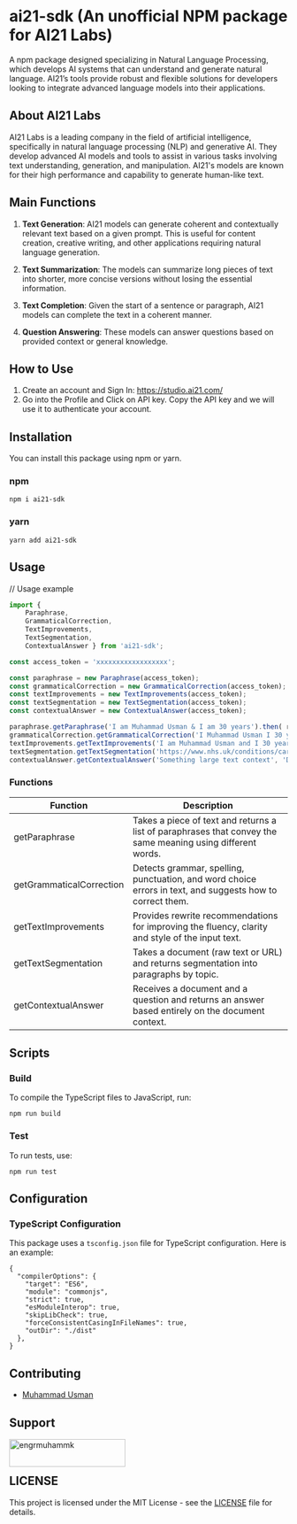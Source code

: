 # ai21-sdk (An unofficial NPM package for AI21 Labs)
A npm package designed specializing in Natural Language Processing, which develops AI systems that can understand and generate natural language. AI21’s tools provide robust and flexible solutions for developers looking to integrate advanced language models into their applications.

## About AI21 Labs
AI21 Labs is a leading company in the field of artificial intelligence, specifically in natural language processing (NLP) and generative AI. They develop advanced AI models and tools to assist in various tasks involving text understanding, generation, and manipulation. AI21's models are known for their high performance and capability to generate human-like text.

## Main Functions
1. **Text Generation**: 
AI21 models can generate coherent and contextually relevant text based on a given prompt. This is useful for content creation, creative writing, and other applications requiring natural language generation.

2. **Text Summarization**: The models can summarize long pieces of text into shorter, more concise versions without losing the essential information.

3. **Text Completion**: Given the start of a sentence or paragraph, AI21 models can complete the text in a coherent manner.

4. **Question Answering**: These models can answer questions based on provided context or general knowledge.

## How to Use
1. Create an account and Sign In: https://studio.ai21.com/
2. Go into the Profile and Click on API key. Copy the API key and we will use it to authenticate your account.

## Installation

You can install this package using npm or yarn.

### npm

```npm i ai21-sdk```

### yarn

```yarn add ai21-sdk```

## Usage

// Usage example

```typescript
import { 
    Paraphrase, 
    GrammaticalCorrection, 
    TextImprovements,
    TextSegmentation,
    ContextualAnswer } from 'ai21-sdk';

const access_token = 'xxxxxxxxxxxxxxxxxx';

const paraphrase = new Paraphrase(access_token);
const grammaticalCorrection = new GrammaticalCorrection(access_token);
const textImprovements = new TextImprovements(access_token);
const textSegmentation = new TextSegmentation(access_token);
const contextualAnswer = new ContextualAnswer(access_token);

paraphrase.getParaphrase('I am Muhammad Usman & I am 30 years').then( result => console.log(result));
grammaticalCorrection.getGrammaticalCorrection('I Muhammad Usman I 30 years old').then( result => console.log(result));
textImprovements.getTextImprovements('I am Muhammad Usman and I 30 years old  Pakstan', ["fluency"]).then( result => console.log(result));
textSegmentation.getTextSegmentation('https://www.nhs.uk/conditions/carpal-tunnel-syndrome/', 'URL').then( result => console.log(result));
contextualAnswer.getContextualAnswer('Something large text context', 'Did the economy shrink?').then( result => console.log(result));

```

### Functions

| Function | Description |
|---------|---------|
| getParaphrase | Takes a piece of text and returns a list of paraphrases that convey the same meaning using different words. | 
| getGrammaticalCorrection | Detects grammar, spelling, punctuation, and word choice errors in text, and suggests how to correct them. |
| getTextImprovements | Provides rewrite recommendations for improving the fluency, clarity and style of the input text. |
| getTextSegmentation | Takes a document (raw text or URL) and returns segmentation into paragraphs by topic. |
| getContextualAnswer | Receives a document and a question and returns an answer based entirely on the document context. |

## Scripts

### Build

To compile the TypeScript files to JavaScript, run:

```npm run build```

### Test

To run tests, use:

```npm run test```

## Configuration

### TypeScript Configuration

This package uses a `tsconfig.json` file for TypeScript configuration. Here is an example:

```
{
  "compilerOptions": {
    "target": "ES6",
    "module": "commonjs",
    "strict": true,
    "esModuleInterop": true,
    "skipLibCheck": true,
    "forceConsistentCasingInFileNames": true,
    "outDir": "./dist"
  },
}
```

## Contributing

- [Muhammad Usman](https://github.com/muhammad-usman-108)

## Support

<p><a href="https://buymeacoffee.com/engrmuhammk"> <img align="left" src="https://cdn.buymeacoffee.com/buttons/v2/default-yellow.png" height="50" width="210" alt="engrmuhammk" /></a></p><br><br> 




## LICENSE

This project is licensed under the MIT License - see the [LICENSE](https://github.com/muhammad-usman-108/ai21-sdk/blob/main/LICENSE) file for details.

